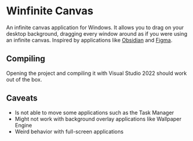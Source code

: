 # Winfinite Canvas

An infinite canvas application for Windows. It allows you to drag on your desktop background, dragging every window around as if you were using an infinite canvas. Inspired by applications like [Obsidian](https://obsidian.md/) and [Figma](https://www.figma.com/).

## Compiling

Opening the project and compiling it with Visual Studio 2022 should work out of the box.

## Caveats

- Is not able to move some applications such as the Task Manager
- Might not work with background overlay applications like Wallpaper Engine
- Weird behavior with full-screen applications